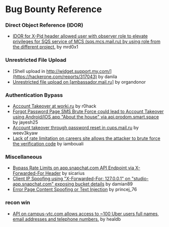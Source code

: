# Bug Bounty Reference

### Direct Object Reference (IDOR)
- [IDOR for X-Pid header allowed user with observer role to elevate privileges for SQS service of MCS (sqs.mcs.mail.ru) by using role from the different project.](https://hackerone.com/reports/1177451) by mrd0x1

### Unrestricted File Upload
- [Shell upload in http://widget.support.my.com/](https://hackerone.com/reports/317043) by danila
- [Unrestricted file upload on [ambassador.mail.ru]](https://hackerone.com/reports/854032) by organdonor

### Authentication Bypass
- [Account Takeover at worki.ru](https://hackerone.com/reports/725707) by r0hack
- [Forgot Password Page SMS Brute Force could lead to Account Takeover using Android/IOS app "About the house" via api.prodom.smart.space](https://hackerone.com/reports/944392) by jayesh25
- [Account takeover through password reset in cups.mail.ru](https://hackerone.com/reports/843160) by weev3kyaw
- [Lack of rate limitation on careers site allows the attacker to brute force the verification code](https://hackerone.com/reports/1075827) by iambouali

### Miscellaneous
- [Bypass Rate Limits on app.snapchat.com API Endpoint via X-Forwarded-For Header](https://hackerone.com/reports/727487) by sicarius
- [Client IP Spoofing using "X-Forwarded-For: 127.0.0.1" on "studio-app.snapchat.com" exposing bucket details](https://hackerone.com/reports/382678) by damian89
- [Error Page Content Spoofing or Text Injection](https://hackerone.com/reports/1245051) by princej_76


### recon win 
- [API on campus-vtc.com allows access to ~100 Uber users full names, email addresses and telephone numbers.](https://hackerone.com/reports/580268) by healdb

